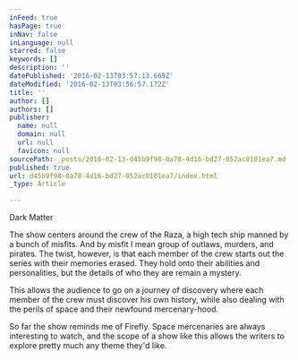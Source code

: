 ```yaml
---
inFeed: true
hasPage: true
inNav: false
inLanguage: null
starred: false
keywords: []
description: ''
datePublished: '2016-02-13T03:57:13.669Z'
dateModified: '2016-02-13T03:56:57.172Z'
title: ''
author: []
authors: []
publisher:
  name: null
  domain: null
  url: null
  favicon: null
sourcePath: _posts/2016-02-13-d45b9f98-0a78-4d16-bd27-852ac0101ea7.md
published: true
url: d45b9f98-0a78-4d16-bd27-852ac0101ea7/index.html
_type: Article

---
```

Dark Matter

The show centers around the crew of the Raza, a high tech ship manned by a bunch of misfits. And by misfit I mean group of outlaws, murders, and pirates. The twist, however, is that each member of the crew starts out the series with their memories erased. They hold onto their abilities and personalities, but the details of who they are remain a mystery.

This allows the audience to go on a journey of discovery where each member of the crew must discover his own history, while also dealing with the perils of space and their newfound mercenary-hood.

So far the show reminds me of Firefly. Space mercenaries are always interesting to watch, and the scope of a show like this allows the writers to explore pretty much any theme they'd like.